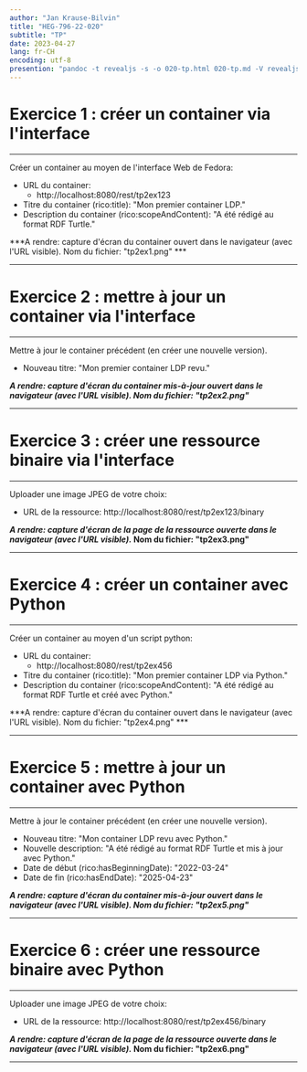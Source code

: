 ```yaml
---
author: "Jan Krause-Bilvin"
title: "HEG-796-22-020"
subtitle: "TP"
date: 2023-04-27
lang: fr-CH
encoding: utf-8
presention: "pandoc -t revealjs -s -o 020-tp.html 020-tp.md -V revealjs-url=reveal.js -V theme=league --katex; pandoc -t html5 -o 020-tp.pdf 020-tp.md"
---
```



# Exercice 1 : créer un container via l'interface

---


Créer un container au moyen de l'interface Web de Fedora:

* URL du container: 
  * http://localhost:8080/rest/tp2ex123
* Titre du container (rico:title): "Mon premier container LDP." 
* Description du container (rico:scopeAndContent): "A été rédigé au format RDF Turtle." 


***A rendre: capture d'écran du container ouvert dans le navigateur (avec l'URL visible). Nom du fichier: "tp2ex1.png" ***


---

# Exercice 2 : mettre à jour un container via l'interface

---

Mettre à jour le container précédent (en créer une nouvelle version).

* Nouveau titre: "Mon premier container LDP revu." 

***A rendre: capture d'écran du container mis-à-jour ouvert dans le navigateur (avec l'URL visible). Nom du fichier: "tp2ex2.png"***

---

# Exercice 3 : créer une ressource binaire via l'interface

---

Uploader une image JPEG de votre choix:

* URL de la ressource: http://localhost:8080/rest/tp2ex123/binary

***A rendre: capture d'écran de la page de la ressource ouverte dans le navigateur (avec l'URL visible).* Nom du fichier: "tp2ex3.png"**

---


# Exercice 4 : créer un container avec Python

---


Créer un container au moyen d'un script python:

* URL du container: 
  * http://localhost:8080/rest/tp2ex456
* Titre du container (rico:title): "Mon premier container LDP via Python." 
* Description du container (rico:scopeAndContent): "A été rédigé au format RDF Turtle et créé avec Python." 


***A rendre: capture d'écran du container ouvert dans le navigateur (avec l'URL visible). Nom du fichier: "tp2ex4.png" ***


---

# Exercice 5 : mettre à jour un container avec Python

---

Mettre à jour le container précédent (en créer une nouvelle version).

* Nouveau titre: "Mon container LDP revu avec Python." 
* Nouvelle description: "A été rédigé au format RDF Turtle et mis à jour avec Python."
* Date de début (rico:hasBeginningDate): "2022-03-24"
* Date de fin (rico:hasEndDate): "2025-04-23"

***A rendre: capture d'écran du container mis-à-jour ouvert dans le navigateur (avec l'URL visible). Nom du fichier: "tp2ex5.png"***


---

# Exercice 6 : créer une ressource binaire avec Python

---

Uploader une image JPEG de votre choix:

* URL de la ressource: http://localhost:8080/rest/tp2ex456/binary

***A rendre: capture d'écran de la page de la ressource ouverte dans le navigateur (avec l'URL visible).* Nom du fichier: "tp2ex6.png"**

---